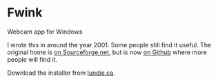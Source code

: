 Fwink
=====

Webcam app for Windows

I wrote this in around the year 2001. Some people still find it useful. The
original home is [on Sourceforge.net](http://sourceforge.net/p/fwink/code/),
but is now [on Github](https://github.com/clundie/fwink/) where more people
will find it.

Download the installer from [lundie.ca](http://www.lundie.ca/fwink/).
